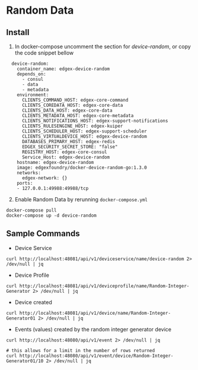 # Random Data 
## Install 
1. In docker-compose uncomment the section for _device-random_, or copy the code snippet bellow
```
  device-random:
    container_name: edgex-device-random
    depends_on:
      - consul
      - data
      - metadata
    environment:
      CLIENTS_COMMAND_HOST: edgex-core-command
      CLIENTS_COREDATA_HOST: edgex-core-data
      CLIENTS_DATA_HOST: edgex-core-data
      CLIENTS_METADATA_HOST: edgex-core-metadata
      CLIENTS_NOTIFICATIONS_HOST: edgex-support-notifications
      CLIENTS_RULESENGINE_HOST: edgex-kuiper
      CLIENTS_SCHEDULER_HOST: edgex-support-scheduler
      CLIENTS_VIRTUALDEVICE_HOST: edgex-device-random
      DATABASES_PRIMARY_HOST: edgex-redis
      EDGEX_SECURITY_SECRET_STORE: "false"
      REGISTRY_HOST: edgex-core-consul
      Service_Host: edgex-device-random
    hostname: edgex-device-random
    image: edgexfoundry/docker-device-random-go:1.3.0
    networks:
      edgex-network: {}
    ports:
    - 127.0.0.1:49988:49988/tcp
``` 

2. Enable Random Data by rerunning `docker-compose.yml` 
```
docker-compose pull 
docker-compose up -d device-random
```

## Sample Commands

* Device Service
```
curl http://localhost:48081/api/v1/deviceservice/name/device-random 2> /dev/null | jq 
```

* Device Profile
```
curl http://localhost:48081/api/v1/deviceprofile/name/Random-Integer-Generator 2> /dev/null | jq 
```

* Device created
```
curl http://localhost:48081/api/v1/device/name/Random-Integer-Generator01 2> /dev/null | jq 	
```

* Events (values) created by the random integer generator device
```
curl http://localhost:48080/api/v1/event 2> /dev/null | jq 

# this allows for a limit in the number of rows returned 
curl http://localhost:48080/api/v1/event/device/Random-Integer-Generator01/10 2> /dev/null | jq 
```

